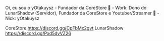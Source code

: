 Oi, eu sou o yOtakuysz - Fundador da CoreStore
💼 - Work: Dono do LunarShadow (Servidor), Fundador da CoreStore e Youtuber/Streamer
📛 - Nick: yOtakuysz

CoreStore
https://discord.gg/CpFbMx2gvt
LunarShadow
https://discord.gg/Pxd5dvVZ26
